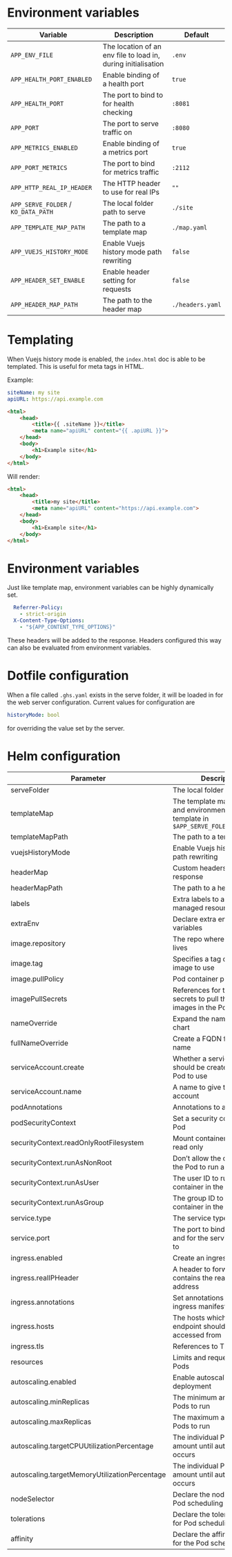 # Environment variables

| Variable                            | Description                                                   | Default          |
|-------------------------------------|---------------------------------------------------------------|------------------|
| `APP_ENV_FILE`                      | The location of an env file to load in, during initialisation | `.env`           |
| `APP_HEALTH_PORT_ENABLED`           | Enable binding of a health port                               | `true`           |
| `APP_HEALTH_PORT`                   | The port to bind to for health checking                       | `:8081`          |
| `APP_PORT`                          | The port to serve traffic on                                  | `:8080`          |
| `APP_METRICS_ENABLED`               | Enable binding of a metrics port                              | `true`           |
| `APP_PORT_METRICS`                  | The port to bind for metrics traffic                          | `:2112`          |
| `APP_HTTP_REAL_IP_HEADER`           | The HTTP header to use for real IPs                           | `""`             |
| `APP_SERVE_FOLDER` / `KO_DATA_PATH` | The local folder path to serve                                | `./site`         |
| `APP_TEMPLATE_MAP_PATH`             | The path to a template map                                    | `./map.yaml`     |
| `APP_VUEJS_HISTORY_MODE`            | Enable Vuejs history mode path rewriting                      | `false`          |
| `APP_HEADER_SET_ENABLE`             | Enable header setting for requests                            | `false`          |
| `APP_HEADER_MAP_PATH`               | The path to the header map                                    | `./headers.yaml` |

# Templating

When Vuejs history mode is enabled, the `index.html` doc is able to be templated. This is useful for meta tags in HTML.

Example:

```yaml
siteName: my site
apiURL: https://api.example.com
```

```html
<html>
    <head>
        <title>{{ .siteName }}</title>
        <meta name="apiURL" content="{{ .apiURL }}">
    </head>
    <body>
        <h1>Example site</h1>
    </body>
</html>
```

Will render:

```html
<html>
    <head>
        <title>my site</title>
        <meta name="apiURL" content="https://api.example.com">
    </head>
    <body>
        <h1>Example site</h1>
    </body>
</html>
```

# Environment variables

Just like template map, environment variables can be highly dynamically set.

```yaml
  Referrer-Policy:
    - strict-origin
  X-Content-Type-Options:
    - "${APP_CONTENT_TYPE_OPTIONS}"
```

These headers will be added to the response. Headers configured this way can also be evaluated from environment variables.

# Dotfile configuration

When a file called `.ghs.yaml` exists in the serve folder, it will be loaded in for the web server configuration.
Current values for configuration are

```yaml
historyMode: bool
```

for overriding the value set by the server.

# Helm configuration

| Parameter                                     | Description                                                                                       | Default                                         |
|--------------------------------------------- |------------------------------------------------------------------------------------------------- |----------------------------------------------- |
| serveFolder                                   | The local folder path to serve                                                                    | `/app/site`                                     |
| templateMap                                   | The template map of fields and environment variables to template in `$APP_SERVE_FOLER/index.html` | `{}`                                            |
| templateMapPath                               | The path to a template map                                                                        | `/app/map.yaml`                                 |
| vuejsHistoryMode                              | Enable Vuejs history mode path rewriting                                                          | `true`                                          |
| headerMap                                     | Custom headers to set on response                                                                 | `{}`                                            |
| headerMapPath                                 | The path to a header map                                                                          | `/app/headers.yaml`                             |
| labels                                        | Extra labels to add to all managed resources                                                      | `{}`                                            |
| extraEnv                                      | Declare extra environment variables                                                               |                                                 |
| image.repository                              | The repo where the image lives                                                                    | `registry.gitlab.com/bobymcbobs/go-http-server` |
| image.tag                                     | Specifies a tag of from the image to use                                                          | `latest`                                        |
| image.pullPolicy                              | Pod container pull policy                                                                         | `IfNotPresent`                                  |
| imagePullSecrets                              | References for the registry secrets to pull the container images in the Pod with                  | `[]`                                            |
| nameOverride                                  | Expand the name of the chart                                                                      | `""`                                            |
| fullNameOverride                              | Create a FQDN for the app name                                                                    | `""`                                            |
| serviceAccount.create                         | Whether a serviceAccount should be created for the Pod to use                                     | `false`                                         |
| serviceAccount.name                           | A name to give the servce account                                                                 | `nil`                                           |
| podAnnotations                                | Annotations to assign Pods                                                                        | `{}`                                            |
| podSecurityContext                            | Set a security context for the Pod                                                                | `{}`                                            |
| securityContext.readOnlyRootFilesystem        | Mount container filesytem as read only                                                            | `true`                                          |
| securityContext.runAsNonRoot                  | Don&rsquo;t allow the container in the Pod to run as root                                         | `true`                                          |
| securityContext.runAsUser                     | The user ID to run the container in the Pod as                                                    | `1000`                                          |
| securityContext.runAsGroup                    | The group ID to run the container in the Pod as                                                   | `1000`                                          |
| service.type                                  | The service type to create                                                                        | `ClusterIP`                                     |
| service.port                                  | The port to bind the app on and for the service to be set to                                      | `8080`                                          |
| ingress.enabled                               | Create an ingress manifests                                                                       | `false`                                         |
| ingress.realIPHeader                          | A header to forward, which contains the real client IP address                                    | `""`                                            |
| ingress.annotations                           | Set annotations for the ingress manifest                                                          | `{}`                                            |
| ingress.hosts                                 | The hosts which the ingress endpoint should be accessed from                                      |                                                 |
| ingress.tls                                   | References to TLS secrets                                                                         | `[]`                                            |
| resources                                     | Limits and requests for the Pods                                                                  | `{}`                                            |
| autoscaling.enabled                           | Enable autoscaling for the deployment                                                             | `false`                                         |
| autoscaling.minReplicas                       | The minimum amount of Pods to run                                                                 | `1`                                             |
| autoscaling.maxReplicas                       | The maximum amount of Pods to run                                                                 | `1`                                             |
| autoscaling.targetCPUUtilizationPercentage    | The individual Pod CPU amount until autoscaling occurs                                            | `80`                                            |
| autoscaling.targetMemoryUtilizationPercentage | The individual Pod Memory amount until autoscaling occurs                                         |                                                 |
| nodeSelector                                  | Declare the node labels for Pod scheduling                                                        | `{}`                                            |
| tolerations                                   | Declare the toleration labels for Pod scheduling                                                  | `[]`                                            |
| affinity                                      | Declare the affinity settings for the Pod scheduling                                              | `{}`                                            |
